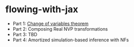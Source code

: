 # flowing-with-jax

- Part 1: [Change of variables theorem](https://github.com/glouppe/flowing-with-jax/blob/master/jax-change-of-variables.ipynb)
- Part 2: Composing Real NVP transformations
- Part 3: TBD
- Part 4: Amortized simulation-based inference with NFs
